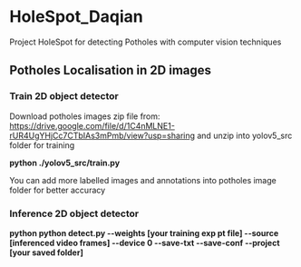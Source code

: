 # HoleSpot_Daqian

Project HoleSpot for detecting Potholes with computer vision techniques

## Potholes Localisation in 2D images
### Train 2D object detector 
Download potholes images zip file from: https://drive.google.com/file/d/1C4nMLNE1-rUR4UgYHjCc7CTbIAs3mPmb/view?usp=sharing and unzip into yolov5_src folder for training 

**python ./yolov5_src/train.py**

You can add more labelled images and annotations into potholes image folder for better accuracy 

### Inference 2D object detector

**python python detect.py --weights [your training exp pt file] --source [inferenced video frames] --device 0 --save-txt --save-conf --project [your saved folder]**

